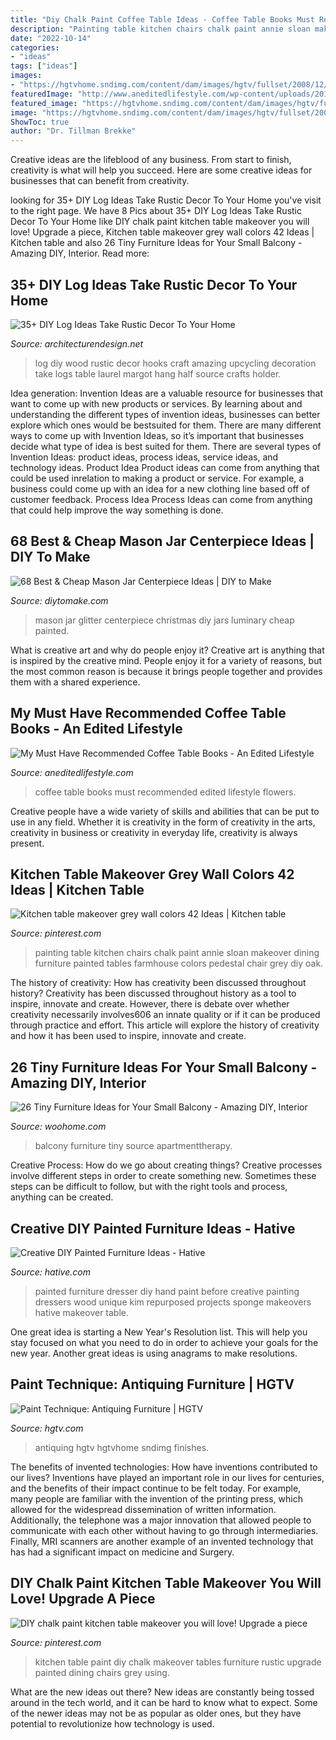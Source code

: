 ```yaml
---
title: "Diy Chalk Paint Coffee Table Ideas - Coffee Table Books Must Recommended Edited Lifestyle Flowers"
description: "Painting table kitchen chairs chalk paint annie sloan makeover dining furniture painted tables farmhouse colors pedestal chair grey diy oak"
date: "2022-10-14"
categories:
- "ideas"
tags: ["ideas"]
images:
- "https://hgtvhome.sndimg.com/content/dam/images/hgtv/fullset/2008/12/19/1/hpojb-antique-final-s3x4.jpg.rend.hgtvcom.616.822.suffix/1400946309776.jpeg"
featuredImage: "http://www.aneditedlifestyle.com/wp-content/uploads/2019/09/an-edited-lifestyle-top-five-coffee-table-books-2.jpg"
featured_image: "https://hgtvhome.sndimg.com/content/dam/images/hgtv/fullset/2008/12/19/1/hpojb-antique-final-s3x4.jpg.rend.hgtvcom.616.822.suffix/1400946309776.jpeg"
image: "https://hgtvhome.sndimg.com/content/dam/images/hgtv/fullset/2008/12/19/1/hpojb-antique-final-s3x4.jpg.rend.hgtvcom.616.822.suffix/1400946309776.jpeg"
ShowToc: true
author: "Dr. Tillman Brekke"
---
```



Creative ideas are the lifeblood of any business. From start to finish, creativity is what will help you succeed. Here are some creative ideas for businesses that can benefit from creativity.

	

		
looking for 35+ DIY Log Ideas Take Rustic Decor To Your Home you've visit to the right page. We have 8 Pics about 35+ DIY Log Ideas Take Rustic Decor To Your Home like DIY chalk paint kitchen table makeover you will love! Upgrade a piece, Kitchen table makeover grey wall colors 42 Ideas | Kitchen table and also 26 Tiny Furniture Ideas for Your Small Balcony - Amazing DIY, Interior. Read more:
		
    
## 35+ DIY Log Ideas Take Rustic Decor To Your Home

<img loading=lazy src="http://cdn.architecturendesign.net/wp-content/uploads/2014/09/22-Hooks-on-a-log.jpg" onerror="this.onerror=null;this.src='https://tse3.mm.bing.net/th?id=OIP.V7pIA0b_pu5X98JqS4kIawHaLH&amp;pid=15.1';" alt="35+ DIY Log Ideas Take Rustic Decor To Your Home">

_Source: architecturendesign.net_

>log diy wood rustic decor hooks craft amazing upcycling decoration take logs table laurel margot hang half source crafts holder. 

	

Idea generation:
Invention Ideas are a valuable resource for businesses that want to come up with new products or services. By learning about and understanding the different types of invention ideas, businesses can better explore which ones would be bestsuited for them. There are many different ways to come up with Invention Ideas, so it’s important that businesses decide what type of idea is best suited for them.
There are several types of Invention Ideas: product ideas, process ideas, service ideas, and technology ideas. Product Idea 
Product ideas can come from anything that could be used inrelation to making a product or service. For example, a business could come up with an idea for a new clothing line based off of customer feedback. Process Idea 
Process Ideas can come from anything that could help improve the way something is done.

    
## 68 Best &amp; Cheap Mason Jar Centerpiece Ideas | DIY To Make

<img loading=lazy src="http://www.diytomake.com/wp-content/uploads/2017/01/Christmas-Glitter-Mason-Jar-Centerpiece.jpg" onerror="this.onerror=null;this.src='https://tse3.mm.bing.net/th?id=OIP.Lp0Zwguy_Ga_QYo_UVJlcAHaK3&amp;pid=15.1';" alt="68 Best &amp; Cheap Mason Jar Centerpiece Ideas | DIY to Make">

_Source: diytomake.com_

>mason jar glitter centerpiece christmas diy jars luminary cheap painted. 

	

What is creative art and why do people enjoy it?
Creative art is anything that is inspired by the creative mind. People enjoy it for a variety of reasons, but the most common reason is because it brings people together and provides them with a shared experience.

    
## My Must Have Recommended Coffee Table Books - An Edited Lifestyle

<img loading=lazy src="http://www.aneditedlifestyle.com/wp-content/uploads/2019/09/an-edited-lifestyle-top-five-coffee-table-books-2.jpg" onerror="this.onerror=null;this.src='https://tse3.mm.bing.net/th?id=OIP.tVzd1Kekp5TyUkvN_6Rv0wHaLH&amp;pid=15.1';" alt="My Must Have Recommended Coffee Table Books - An Edited Lifestyle">

_Source: aneditedlifestyle.com_

>coffee table books must recommended edited lifestyle flowers. 

	

Creative people have a wide variety of skills and abilities that can be put to use in any field. Whether it is creativity in the form of creativity in the arts, creativity in business or creativity in everyday life, creativity is always present.

    
## Kitchen Table Makeover Grey Wall Colors 42 Ideas | Kitchen Table

<img loading=lazy src="https://i.pinimg.com/736x/5f/95/3d/5f953d5d37aa6978163af9f53ae71e0e.jpg" onerror="this.onerror=null;this.src='https://tse3.mm.bing.net/th?id=OIP.VpTzbQvP-43ULIsRMIzKNQAAAA&amp;pid=15.1';" alt="Kitchen table makeover grey wall colors 42 Ideas | Kitchen table">

_Source: pinterest.com_

>painting table kitchen chairs chalk paint annie sloan makeover dining furniture painted tables farmhouse colors pedestal chair grey diy oak. 

	

The history of creativity: How has creativity been discussed throughout history?
Creativity has been discussed throughout history as a tool to inspire, innovate and create. However, there is debate over whether creativity necessarily involves606
an innate quality or if it can be produced through practice and effort. This article will explore the history of creativity and how it has been used to inspire, innovate and create.

    
## 26 Tiny Furniture Ideas For Your Small Balcony - Amazing DIY, Interior

<img loading=lazy src="https://www.woohome.com/wp-content/uploads/2016/01/tiny-balcony-furniture-11.jpg" onerror="this.onerror=null;this.src='https://tse1.mm.bing.net/th?id=OIP.vhQssbbeqSqVn_7CN-wKZwHaLH&amp;pid=15.1';" alt="26 Tiny Furniture Ideas for Your Small Balcony - Amazing DIY, Interior">

_Source: woohome.com_

>balcony furniture tiny source apartmenttherapy. 

	

Creative Process: How do we go about creating things?
Creative processes involve different steps in order to create something new. Sometimes these steps can be difficult to follow, but with the right tools and process, anything can be created.

    
## Creative DIY Painted Furniture Ideas - Hative

<img loading=lazy src="https://hative.com/wp-content/uploads/2015/01/painted-furniture-ideas/5-painted-furniture-ideas.jpg" onerror="this.onerror=null;this.src='https://tse1.mm.bing.net/th?id=OIP.7UEyVXYP9zQ5WWUlYv4vuAHaKl&amp;pid=15.1';" alt="Creative DIY Painted Furniture Ideas - Hative">

_Source: hative.com_

>painted furniture dresser diy hand paint before creative painting dressers wood unique kim repurposed projects sponge makeovers hative makeover table. 

	

One great idea is starting a New Year's Resolution list. This will help you stay focused on what you need to do in order to achieve your goals for the new year. Another great ideas is using anagrams to make resolutions.

    
## Paint Technique: Antiquing Furniture | HGTV

<img loading=lazy src="https://hgtvhome.sndimg.com/content/dam/images/hgtv/fullset/2008/12/19/1/hpojb-antique-final-s3x4.jpg.rend.hgtvcom.616.822.suffix/1400946309776.jpeg" onerror="this.onerror=null;this.src='https://tse2.mm.bing.net/th?id=OIP.clsdPwUIvQ3y_CdVh5WwLgHaJ4&amp;pid=15.1';" alt="Paint Technique: Antiquing Furniture | HGTV">

_Source: hgtv.com_

>antiquing hgtv hgtvhome sndimg finishes. 

	

The benefits of invented technologies: How have inventions contributed to our lives?
Inventions have played an important role in our lives for centuries, and the benefits of their impact continue to be felt today. For example, many people are familiar with the invention of the printing press, which allowed for the widespread dissemination of written information. Additionally, the telephone was a major innovation that allowed people to communicate with each other without having to go through intermediaries. Finally, MRI scanners are another example of an invented technology that has had a significant impact on medicine and Surgery.

    
## DIY Chalk Paint Kitchen Table Makeover You Will Love! Upgrade A Piece

<img loading=lazy src="https://i.pinimg.com/originals/94/40/2e/94402ed77dc51dd0d22eacdbbd4a4a64.jpg" onerror="this.onerror=null;this.src='https://tse2.mm.bing.net/th?id=OIP.zf_xXejbGHinjKVwsnNaXQHaLG&amp;pid=15.1';" alt="DIY chalk paint kitchen table makeover you will love! Upgrade a piece">

_Source: pinterest.com_

>kitchen table paint diy chalk makeover tables furniture rustic upgrade painted dining chairs grey using. 

	

What are the new ideas out there?
New ideas are constantly being tossed around in the tech world, and it can be hard to know what to expect. Some of the newer ideas may not be as popular as older ones, but they have potential to revolutionize how technology is used.

